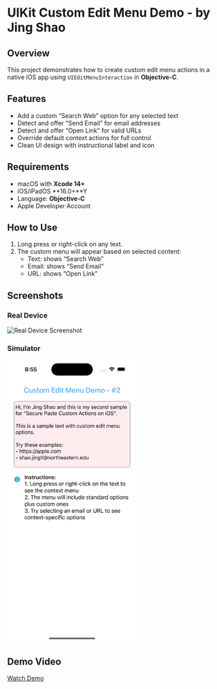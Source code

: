 # UIKit Custom Edit Menu Demo - by Jing Shao

## Overview

This project demonstrates how to create custom edit menu actions in a native iOS app using `UIEditMenuInteraction` in **Objective-C**.

## Features

- Add a custom “Search Web” option for any selected text
- Detect and offer “Send Email” for email addresses
- Detect and offer “Open Link” for valid URLs
- Override default context actions for full control
- Clean UI design with instructional label and icon 

## Requirements

- macOS with **Xcode 14+**
- iOS/iPadOS **16.0+**Y
- Language: **Objective-C**
- Apple Developer Account 

## How to Use

1. Long press or right-click on any text.
2. The custom menu will appear based on selected content:
   - Text: shows “Search Web”
   - Email: shows “Send Email”
   - URL: shows “Open Link”

## Screenshots

### Real Device
<img src="Media/Real Device- iPhone15.png" alt="Real Device Screenshot" width="300"/>

### Simulator
<img src="Media/Simulator Screenshot - iPhone 15.png" alt="Simulator Screenshot" width="300"/>

## Demo Video

[Watch Demo](https://youtube.com/shorts/-jxlNRvBNWk?feature=share)


